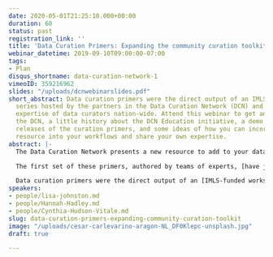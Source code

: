 ```yaml
---
date: 2020-05-01T21:25:10.000+00:00
duration: 60
status: past
registration_link: ''
title: 'Data Curation Primers: Expanding the community curation toolkit'
webinar_datetime: 2019-09-10T09:00:00-07:00
tags:
- Plan
disqus_shortname: data-curation-network-1
vimeoID: 359216962
slides: "/uploads/dcnwebinarslides.pdf"
short_abstract: Data curation primers were the direct output of an IMLS-funded workshop
  series hosted by the partners in the Data Curation Network (DCN) and leverage the
  expertise of data curators nation-wide. Attend this webinar to get an update on
  the DCN, a little history about the DCN Education initiative, a demo of the newest
  releases of the curation primers, and some ideas of how you can incorporate this
  resource into your workflows and share your own expertise.
abstract: |-
  The Data Curation Network presents a new resource to add to your data curation toolkit. “Data curation primers” are a concise, actionable resource to assist data curators in adding value to a dataset. These evolving documents detail a specific subject, disciplinary area or curation task, and can be used as a reference or jump-start to curating research data.

  The first set of these primers, authored by teams of experts, [have just been published](https://sites.psu.edu/dcnworkshops/primers/) and cover the following data types/formats: Microsoft Excel; Microsoft Access; Geodatabases; netCDF; Jupyter Notebooks, SPSS; and [Wordpress.com](http://wordpress.com/) websites. More primers are in the works and set to be published in Fall 2019.

  Data curation primers were the direct output of an [IMLS-funded workshop](https://sites.psu.edu/dcnworkshops/) series hosted by the partners in the [Data Curation Network (DCN)](https://nam01.safelinks.protection.outlook.com/?url=https%3A%2F%2Fdatacurationnetwork.org%2F&data=02%7C01%7Ccuv185%40psu.edu%7C917a8374976849a2fabe08d6fe72a398%7C7cf48d453ddb4389a9c1c115526eb52e%7C0%7C0%7C636976165656798728&sdata=nLeJiH6IDUN6oBH5QIDg7Lr8Iunew9BbqqQsqV7vAvA%3D&reserved=0) and leverage the expertise of data curators nation-wide. Attend this webinar to get an update on the DCN, a little history about the DCN Education initiative, a demo of the newest releases of the curation primers, and some ideas of how you can incorporate this resource into your workflows and share your own expertise.
speakers:
- people/lisa-johnston.md
- people/Hannah-Hadley.md
- people/Cynthia-Hudson-Vitale.md
slug: data-curation-primers-expanding-community-curation-toolkit
image: "/uploads/cesar-carlevarino-aragon-NL_DF0Klepc-unsplash.jpg"
draft: true

---
```

